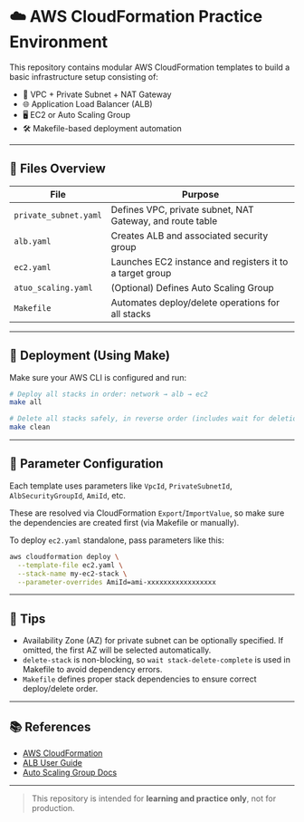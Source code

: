 # ☁️ AWS CloudFormation Practice Environment

This repository contains modular AWS CloudFormation templates to build a basic infrastructure setup consisting of:

- 🔐 VPC + Private Subnet + NAT Gateway
- 🌐 Application Load Balancer (ALB)
- 🖥️ EC2 or Auto Scaling Group
- 🛠️ Makefile-based deployment automation

---

## 📂 Files Overview

| File | Purpose |
|------|---------|
| `private_subnet.yaml` | Defines VPC, private subnet, NAT Gateway, and route table |
| `alb.yaml` | Creates ALB and associated security group |
| `ec2.yaml` | Launches EC2 instance and registers it to a target group |
| `atuo_scaling.yaml` | (Optional) Defines Auto Scaling Group |
| `Makefile` | Automates deploy/delete operations for all stacks |

---

## 🚀 Deployment (Using Make)

Make sure your AWS CLI is configured and run:

```bash
# Deploy all stacks in order: network → alb → ec2
make all

# Delete all stacks safely, in reverse order (includes wait for deletion)
make clean
```

---

## 🔧 Parameter Configuration

Each template uses parameters like `VpcId`, `PrivateSubnetId`, `AlbSecurityGroupId`, `AmiId`, etc.

These are resolved via CloudFormation `Export`/`ImportValue`, so make sure the dependencies are created first (via Makefile or manually).

To deploy `ec2.yaml` standalone, pass parameters like this:

```bash
aws cloudformation deploy \
  --template-file ec2.yaml \
  --stack-name my-ec2-stack \
  --parameter-overrides AmiId=ami-xxxxxxxxxxxxxxxxx
```

---

## 🧠 Tips

- Availability Zone (AZ) for private subnet can be optionally specified. If omitted, the first AZ will be selected automatically.
- `delete-stack` is non-blocking, so `wait stack-delete-complete` is used in Makefile to avoid dependency errors.
- `Makefile` defines proper stack dependencies to ensure correct deploy/delete order.

---

## 📚 References

- [AWS CloudFormation](https://docs.aws.amazon.com/cloudformation/)
- [ALB User Guide](https://docs.aws.amazon.com/elasticloadbalancing/latest/application/introduction.html)
- [Auto Scaling Group Docs](https://docs.aws.amazon.com/autoscaling/ec2/userguide/AutoScalingGroup.html)

---

> This repository is intended for **learning and practice only**, not for production.
